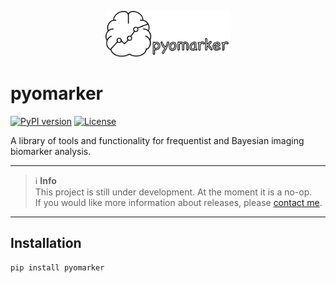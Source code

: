 <p align="center">
  <img src="https://github.com/ICR-Computational-Imaging/pyomarker/blob/main/docs/assets/logo.png?raw=true" alt="Pyomarker logo" width="200"/>
</p>

# pyomarker

[![PyPI version](https://img.shields.io/pypi/v/pyomarker?color=blue)](https://pypi.org/project/pyomarker/)
[![License](https://img.shields.io/pypi/l/pyomarker)](https://github.com/ICR-Computational-Imaging/pyomarker/blob/main/LICENSE.txt)

A library of tools and functionality for frequentist and Bayesian imaging biomarker analysis.

---

> ℹ️ **Info**  
> This project is still under development. At the moment it is a no-op.  
> If you would like more information about releases, please [contact me](mailto:matthew.blackledge@icr.ac.uk).

---

## Installation

```bash
pip install pyomarker